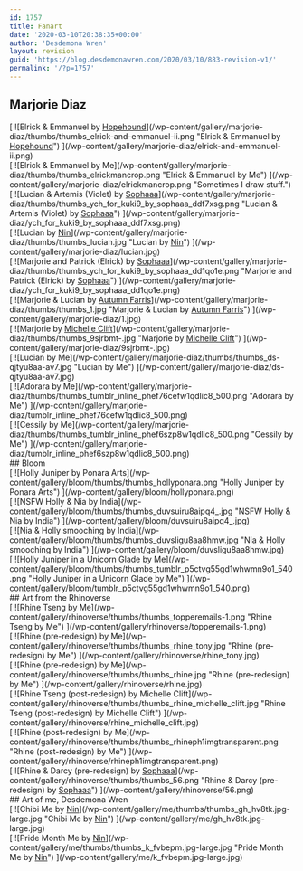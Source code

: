 ```yaml
---
id: 1757
title: Fanart
date: '2020-03-10T20:38:35+00:00'
author: 'Desdemona Wren'
layout: revision
guid: 'https://blog.desdemonawren.com/2020/03/10/883-revision-v1/'
permalink: '/?p=1757'
---
```


## Marjorie Diaz

<div class="ngg-galleryoverview default-view " id="ngg-gallery-aed252589d55f7bf7ba0a9c0338d089d-1"> <div class="ngg-gallery-thumbnail-box " id="ngg-image-0"><div class="ngg-gallery-thumbnail"> [ ![Elrick & Emmanuel by <a href="https://www.instagram.com/hopehound_/">Hopehound</a>](/wp-content/gallery/marjorie-diaz/thumbs/thumbs_elrick-and-emmanuel-ii.png "Elrick & Emmanuel by <a href="https://www.instagram.com/hopehound_/">Hopehound</a>") ](/wp-content/gallery/marjorie-diaz/elrick-and-emmanuel-ii.png) </div> </div><div class="ngg-gallery-thumbnail-box " id="ngg-image-1"><div class="ngg-gallery-thumbnail"> [ ![Elrick & Emmanuel by Me](/wp-content/gallery/marjorie-diaz/thumbs/thumbs_elrickmancrop.png "Elrick & Emmanuel by Me") ](/wp-content/gallery/marjorie-diaz/elrickmancrop.png "Sometimes I draw stuff.") </div> </div><div class="ngg-gallery-thumbnail-box " id="ngg-image-2"><div class="ngg-gallery-thumbnail"> [ ![Lucian & Artemis (Violet) by <a href="https://www.deviantart.com/sophaaa">Sophaaa</a>](/wp-content/gallery/marjorie-diaz/thumbs/thumbs_ych_for_kuki9_by_sophaaa_ddf7xsg.png "Lucian & Artemis (Violet) by <a href="https://www.deviantart.com/sophaaa">Sophaaa</a>") ](/wp-content/gallery/marjorie-diaz/ych_for_kuki9_by_sophaaa_ddf7xsg.png) </div> </div><div class="ngg-gallery-thumbnail-box " id="ngg-image-3"><div class="ngg-gallery-thumbnail"> [ ![Lucian by <a href="https://ninjashield5.carrd.co/">Nin</a>](/wp-content/gallery/marjorie-diaz/thumbs/thumbs_lucian.jpg "Lucian by <a href="https://ninjashield5.carrd.co/">Nin</a>") ](/wp-content/gallery/marjorie-diaz/lucian.jpg) </div> </div><div class="ngg-gallery-thumbnail-box " id="ngg-image-4"><div class="ngg-gallery-thumbnail"> [ ![Marjorie and Patrick (Elrick) by <a href="https://www.deviantart.com/sophaaa">Sophaaa</a>](/wp-content/gallery/marjorie-diaz/thumbs/thumbs_ych_for_kuki9_by_sophaaa_dd1qo1e.png "Marjorie and Patrick (Elrick) by <a href="https://www.deviantart.com/sophaaa">Sophaaa</a>") ](/wp-content/gallery/marjorie-diaz/ych_for_kuki9_by_sophaaa_dd1qo1e.png) </div> </div><div class="ngg-gallery-thumbnail-box " id="ngg-image-5"><div class="ngg-gallery-thumbnail"> [ ![Marjorie & Lucian by <a href="https://twitter.com/AutumnArt18">Autumn Farris</a>](/wp-content/gallery/marjorie-diaz/thumbs/thumbs_1.jpg "Marjorie & Lucian by <a href="https://twitter.com/AutumnArt18">Autumn Farris</a>") ](/wp-content/gallery/marjorie-diaz/1.jpg) </div> </div><div class="ngg-gallery-thumbnail-box " id="ngg-image-6"><div class="ngg-gallery-thumbnail"> [ ![Marjorie by <a href="https://twitter.com/michelle_clift">Michelle Clift</a>](/wp-content/gallery/marjorie-diaz/thumbs/thumbs_9sjrbmt-.jpg "Marjorie by <a href="https://twitter.com/michelle_clift">Michelle Clift</a>") ](/wp-content/gallery/marjorie-diaz/9sjrbmt-.jpg) </div> </div><div class="ngg-gallery-thumbnail-box " id="ngg-image-7"><div class="ngg-gallery-thumbnail"> [ ![Lucian by Me](/wp-content/gallery/marjorie-diaz/thumbs/thumbs_ds-qjtyu8aa-av7.jpg "Lucian by Me") ](/wp-content/gallery/marjorie-diaz/ds-qjtyu8aa-av7.jpg) </div> </div><div class="ngg-gallery-thumbnail-box " id="ngg-image-8"><div class="ngg-gallery-thumbnail"> [ ![Adorara by Me](/wp-content/gallery/marjorie-diaz/thumbs/thumbs_tumblr_inline_phef76cefw1qdlic8_500.png "Adorara by Me") ](/wp-content/gallery/marjorie-diaz/tumblr_inline_phef76cefw1qdlic8_500.png) </div> </div><div class="ngg-gallery-thumbnail-box " id="ngg-image-9"><div class="ngg-gallery-thumbnail"> [ ![Cessily by Me](/wp-content/gallery/marjorie-diaz/thumbs/thumbs_tumblr_inline_phef6szp8w1qdlic8_500.png "Cessily by Me") ](/wp-content/gallery/marjorie-diaz/tumblr_inline_phef6szp8w1qdlic8_500.png) </div> </div>   
 <div class="ngg-clear"></div> </div>## Bloom

<div class="ngg-galleryoverview default-view " id="ngg-gallery-60a6b3b2340d5313af5cb9e5c6fd36ae-1"> <div class="ngg-gallery-thumbnail-box " id="ngg-image-0"><div class="ngg-gallery-thumbnail"> [ ![Holly Juniper by Ponara Arts](/wp-content/gallery/bloom/thumbs/thumbs_hollyponara.png "Holly Juniper by Ponara Arts") ](/wp-content/gallery/bloom/hollyponara.png) </div> </div><div class="ngg-gallery-thumbnail-box " id="ngg-image-1"><div class="ngg-gallery-thumbnail"> [ ![NSFW Holly & Nia by <a>India</a>](/wp-content/gallery/bloom/thumbs/thumbs_duvsuiru8aipq4_.jpg "NSFW Holly & Nia by <a>India</a>") ](/wp-content/gallery/bloom/duvsuiru8aipq4_.jpg) </div> </div><div class="ngg-gallery-thumbnail-box " id="ngg-image-2"><div class="ngg-gallery-thumbnail"> [ ![Nia & Holly smooching by <a>India</a>](/wp-content/gallery/bloom/thumbs/thumbs_duvsligu8aa8hmw.jpg "Nia & Holly smooching by <a>India</a>") ](/wp-content/gallery/bloom/duvsligu8aa8hmw.jpg) </div> </div><div class="ngg-gallery-thumbnail-box " id="ngg-image-3"><div class="ngg-gallery-thumbnail"> [ ![Holly Juniper in a Unicorn Glade by Me](/wp-content/gallery/bloom/thumbs/thumbs_tumblr_p5ctvg55gd1whwmn9o1_540.png "Holly Juniper in a Unicorn Glade by Me") ](/wp-content/gallery/bloom/tumblr_p5ctvg55gd1whwmn9o1_540.png) </div> </div>   
 <div class="ngg-clear"></div> </div>## Art from the Rhinoverse

<div class="ngg-galleryoverview default-view " id="ngg-gallery-c7157b502ffcb2a56136e144582fdb91-1"> <div class="ngg-gallery-thumbnail-box " id="ngg-image-0"><div class="ngg-gallery-thumbnail"> [ ![Rhine Tseng by Me](/wp-content/gallery/rhinoverse/thumbs/thumbs_topperemails-1.png "Rhine Tseng by Me") ](/wp-content/gallery/rhinoverse/topperemails-1.png) </div> </div><div class="ngg-gallery-thumbnail-box " id="ngg-image-1"><div class="ngg-gallery-thumbnail"> [ ![Rhine (pre-redesign) by Me](/wp-content/gallery/rhinoverse/thumbs/thumbs_rhine_tony.jpg "Rhine (pre-redesign) by Me") ](/wp-content/gallery/rhinoverse/rhine_tony.jpg) </div> </div><div class="ngg-gallery-thumbnail-box " id="ngg-image-2"><div class="ngg-gallery-thumbnail"> [ ![Rhine (pre-redesign) by Me](/wp-content/gallery/rhinoverse/thumbs/thumbs_rhine.jpg "Rhine (pre-redesign) by Me") ](/wp-content/gallery/rhinoverse/rhine.jpg) </div> </div><div class="ngg-gallery-thumbnail-box " id="ngg-image-3"><div class="ngg-gallery-thumbnail"> [ ![Rhine Tseng (post-redesign) by Michelle Clift](/wp-content/gallery/rhinoverse/thumbs/thumbs_rhine_michelle_clift.jpg "Rhine Tseng (post-redesign) by Michelle Clift") ](/wp-content/gallery/rhinoverse/rhine_michelle_clift.jpg) </div> </div><div class="ngg-gallery-thumbnail-box " id="ngg-image-4"><div class="ngg-gallery-thumbnail"> [ ![Rhine (post-redesign) by Me](/wp-content/gallery/rhinoverse/thumbs/thumbs_rhineph1imgtransparent.png "Rhine (post-redesign) by Me") ](/wp-content/gallery/rhinoverse/rhineph1imgtransparent.png) </div> </div><div class="ngg-gallery-thumbnail-box " id="ngg-image-5"><div class="ngg-gallery-thumbnail"> [ ![Rhine & Darcy (pre-redesign) by <a href="https://www.deviantart.com/sophaaa">Sophaaa</a>](/wp-content/gallery/rhinoverse/thumbs/thumbs_56.png "Rhine & Darcy (pre-redesign) by <a href="https://www.deviantart.com/sophaaa">Sophaaa</a>") ](/wp-content/gallery/rhinoverse/56.png) </div> </div>   
 <div class="ngg-clear"></div> </div>## Art of me, Desdemona Wren

<div class="ngg-galleryoverview default-view " id="ngg-gallery-e39150147f998c570e0d83f5df8a1765-1"> <div class="ngg-gallery-thumbnail-box " id="ngg-image-0"><div class="ngg-gallery-thumbnail"> [ ![Chibi Me by <a href="https://ninjashield5.carrd.co/">Nin</a>](/wp-content/gallery/me/thumbs/thumbs_gh_hv8tk.jpg-large.jpg "Chibi Me by <a href="https://ninjashield5.carrd.co/">Nin</a>") ](/wp-content/gallery/me/gh_hv8tk.jpg-large.jpg) </div> </div><div class="ngg-gallery-thumbnail-box " id="ngg-image-1"><div class="ngg-gallery-thumbnail"> [ ![Pride Month Me by <a href="https://ninjashield5.carrd.co/">Nin</a>](/wp-content/gallery/me/thumbs/thumbs_k_fvbepm.jpg-large.jpg "Pride Month Me by <a href="https://ninjashield5.carrd.co/">Nin</a>") ](/wp-content/gallery/me/k_fvbepm.jpg-large.jpg) </div> </div>   
 <div class="ngg-clear"></div> </div>